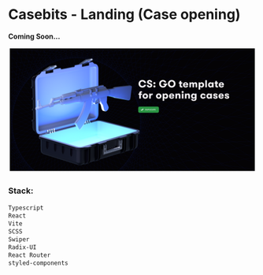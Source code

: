 # Casebits - Landing (Case opening)

**Coming Soon...**

<img src="./frontend/public/thumbnail.png"></img>

### Stack:

```
Typescript
React
Vite
SCSS
Swiper
Radix-UI
React Router
styled-components
```
